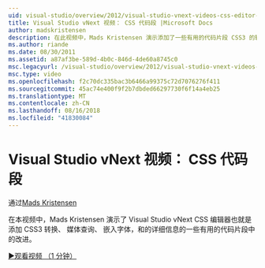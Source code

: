 ```yaml
---
uid: visual-studio/overview/2012/visual-studio-vnext-videos-css-editor-snippets
title: Visual Studio vNext 视频： CSS 代码段 |Microsoft Docs
author: madskristensen
description: 在此视频中，Mads Kristensen 演示添加了一些有用的代码片段 CSS3 的转换，媒体问： 在 Visual Studio vNext CSS 编辑器中的改进...
ms.author: riande
ms.date: 08/30/2011
ms.assetid: a87af3be-589d-4b0c-846d-4de60a8745c0
msc.legacyurl: /visual-studio/overview/2012/visual-studio-vnext-videos-css-editor-snippets
msc.type: video
ms.openlocfilehash: f2c70dc335bac3b6466a99375c72d7076276f411
ms.sourcegitcommit: 45ac74e400f9f2b7dbded66297730f6f14a4eb25
ms.translationtype: MT
ms.contentlocale: zh-CN
ms.lasthandoff: 08/16/2018
ms.locfileid: "41830084"
---
```

<a name="visual-studio-vnext-videos-css-snippets"></a>Visual Studio vNext 视频： CSS 代码段
====================
通过[Mads Kristensen](https://github.com/madskristensen)

在本视频中，Mads Kristensen 演示了 Visual Studio vNext CSS 编辑器也就是添加 CSS3 转换、 媒体查询、 嵌入字体，和的详细信息的一些有用的代码片段中的改进。

[&#9654;观看视频 （1 分钟）](https://channel9.msdn.com/Blogs/ASP-NET-Site-Videos/visual-studio-vnext-videos-css-editor-snippets)
